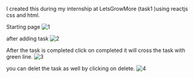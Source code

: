 I created this during my internship at LetsGrowMore  (task1 )using reactjs css and html.


Starting page
![1](https://user-images.githubusercontent.com/108059099/179354183-7e534690-6334-4852-94f4-a9766e957133.JPG)


after adding task
![2](https://user-images.githubusercontent.com/108059099/179354204-df83eeed-febd-491b-9cfa-6596aa295c50.JPG)




After the task is completed click on completed it will cross the task with  green line.
![3](https://user-images.githubusercontent.com/108059099/179354226-5db9492a-16de-422f-bd73-3f9edfa611c7.JPG)



you can delet the task as well by clicking on delete.
![4](https://user-images.githubusercontent.com/108059099/179354242-3ed483f6-f5f5-4d5b-8d56-251580196126.JPG)




